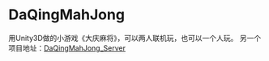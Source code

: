 # DaQingMahJong
用Unity3D做的小游戏《大庆麻将》，可以两人联机玩，也可以一个人玩。
另一个项目地址：[DaQingMahJong_Server](https://github.com/github-Vge/DaQingMahJong_Server)
